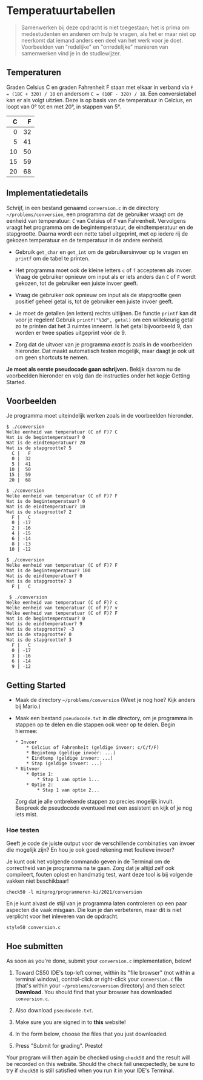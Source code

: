 # Temperatuurtabellen

> Samenwerken bij deze opdracht is niet toegestaan; het is prima om medestudenten en anderen om hulp te vragen, als het er maar niet op neerkomt dat iemand anders een deel van het werk voor je doet. Voorbeelden van "redelijke" en "onredelijke" manieren van samenwerken vind je in de studiewijzer.


## Temperaturen

Graden Celsius C en graden Fahrenheit F staan met elkaar in verband via `F = (18C + 320) / 10` en andersom `C = (10F - 320) / 18`. Een conversietabel kan er als volgt uitzien. Deze is op basis van de temperatuur in Celcius, en loopt van 0° tot en met 20°, in stappen van 5°.

|      C |   F|
|-------:|---:|
|      0 |  32|
|      5 |  41|
|     10 |  50|
|     15 |  59|
|     20 |  68|


## Implementatiedetails

Schrijf, in een bestand genaamd `conversion.c` in de directory `~/problems/conversion`, een programma dat de gebruiker vraagt om de eenheid van temperatuur: `C` van Celsius of `F` van Fahrenheit. Vervolgens vraagt het programma om de begintemperatuur, de eindtemperatuur en de stapgrootte. Daarna wordt een nette tabel uitgeprint, met op iedere rij de gekozen temperatuur en de temperatuur in de andere eenheid.

* Gebruik `get_char` en `get_int` om de gebruikersinvoer op te vragen en `printf` om de tabel te printen.

* Het programma moet ook de kleine letters `c` of `f` accepteren als invoer. Vraag de gebruiker opnieuw om input als er iets anders dan `C` of `F` wordt gekozen, tot de gebruiker een juiste invoer geeft.

* Vraag de gebruiker ook opnieuw om input als de stapgrootte geen positief geheel getal is, tot de gebruiker een juiste invoer geeft.

* Je moet de getallen (en letters) rechts uitlijnen. De functie `printf` kan dit voor je regelen! Gebruik `printf("%3d", getal)` om een willekeurig getal zo te printen dat het 3 ruimtes inneemt. Is het getal bijvoorbeeld 9, dan worden er twee spaties uitgeprint vóór de 9.

* Zorg dat de uitvoer van je programma *exact* is zoals in de voorbeelden hieronder. Dat maakt automatisch testen mogelijk, maar daagt je ook uit om geen shortcuts te nemen.

**Je moet als eerste pseudocode gaan schrijven.** Bekijk daarom nu de voorbeelden hieronder en volg dan de instructies onder het kopje Getting Started.


## Voorbeelden

Je programma moet uiteindelijk werken zoals in de voorbeelden hieronder.

    $ ./conversion
    Welke eenheid van temperatuur (C of F)? C
    Wat is de begintemperatuur? 0
    Wat is de eindtemperatuur? 20
    Wat is de stapgrootte? 5
      C |   F
      0 |  32
      5 |  41
     10 |  50
     15 |  59
     20 |  68

    $ ./conversion
    Welke eenheid van temperatuur (C of F)? F
    Wat is de begintemperatuur? 0
    Wat is de eindtemperatuur? 10
    Wat is de stapgrootte? 2
      F |   C
      0 | -17
      2 | -16
      4 | -15
      6 | -14
      8 | -13
     10 | -12

    $ ./conversion 
    Welke eenheid van temperatuur (C of F)? F
    Wat is de begintemperatuur? 100
    Wat is de eindtemperatuur? 0
    Wat is de stapgrootte? 3
      F |   C

     $ ./conversion 
    Welke eenheid van temperatuur (C of F)? c
    Welke eenheid van temperatuur (C of F)? v
    Welke eenheid van temperatuur (C of F)? F
    Wat is de begintemperatuur? 0
    Wat is de eindtemperatuur? 9
    Wat is de stapgrootte? -3
    Wat is de stapgrootte? 0
    Wat is de stapgrootte? 3
      F |   C
      0 | -17
      3 | -16
      6 | -14
      9 | -12


## Getting Started

*   Maak de directory `~/problems/conversion` (Weet je nog hoe? Kijk anders bij Mario.)

*   Maak een bestand `pseudocode.txt` in die directory, om je programma in stappen op te delen en die stappen ook weer op te delen. Begin hiermee:

        * Invoer
            * Celcius of Fahrenheit (geldige invoer: c/C/f/F)
            * Begintemp (geldige invoer: ...)
            * Eindtemp (geldige invoer: ...)
            * Stap (geldige invoer: ...)
        * Uitvoer
            * Optie 1:
                * Stap 1 van optie 1...
            * Optie 2:
                * Stap 1 van optie 2...

    Zorg dat je alle ontbrekende stappen zo precies mogelijk invult. Bespreek de pseudocode eventueel met een assistent en kijk of je nog iets mist.


### Hoe testen

Geeft je code de juiste output voor de verschillende combinaties van invoer die mogelijk zijn? En hou je ook goed rekening met foutieve invoer?

Je kunt ook het volgende commando geven in de Terminal om de correctheid van je programma na te gaan. Zorg dat je altijd zelf ook compileert, fouten oplost en handmatig test, want deze tool is bij volgende vakken niet beschikbaar!

    check50 -l minprog/programmeren-ki/2021/conversion

En je kunt alvast de stijl van je programma laten controleren op een paar aspecten die vaak misgaan. Die kun je dan verbeteren, maar dit is niet verplicht voor het inleveren van de opdracht.

    style50 conversion.c


## Hoe submitten

As soon as you're done, submit your `conversion.c` implementation, below! 

1. Toward CS50 IDE's top-left corner, within its "file browser" (not within a terminal window), control-click or right-click your `conversion.c` file (that's within your `~/problems/conversion` directory) and then select **Download**. You should find that your browser has downloaded `conversion.c`.

2. Also download `pseudocode.txt`.

3. Make sure you are signed in to **this** website!

4. In the form below, choose the files that you just downloaded.

5. Press "Submit for grading". Presto!

Your program will then again be checked using `check50` and the result will be recorded on this website. Should the check fail unexpectedly, be sure to try if `check50` is still satisfied when you run it in your IDE's Terminal.
